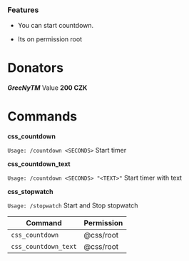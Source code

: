 
### Features

- You can start countdown.

- Its on permission root



# Donators
***GreeNyTM*** Value **200 CZK**

# Commands
**css_countdown**

`Usage: /countdown <SECONDS>` Start timer

**css_countdown_text**

`Usage: /countdown <SECONDS> "<TEXT>"` Start timer with text

**css_stopwatch**

`Usage: /stopwatch` Start and Stop stopwatch


| Command      | Permission   |
| ------------ | ------------ |
| `css_countdown`    | @css/root     |
| `css_countdown_text`    | @css/root     |
